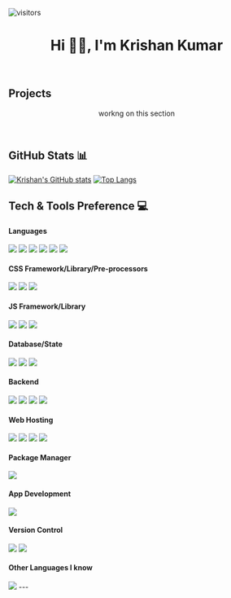 ![visitors](https://visitor-badge.glitch.me/badge?page_id=${kkumar-gcc}.${your.repo.id})
</br>


<h1 align="center"> Hi 👋🏻, I'm Krishan Kumar </br> 
</h1>

<br />

## Projects
<p align="center"> workng on this section </p>
<br />

## GitHub Stats 📊
[![Krishan's GitHub stats](https://github-readme-stats.vercel.app/api?username=kkumar-gcc&show_icons=true&hide_border=true&theme=gruvbox&count_private=true&include_all_commits=true)](https://github.com/kkumar-gcc) [![Top Langs](https://github-readme-stats.vercel.app/api/top-langs/?username=kkumar-gcc&layout=compact&hide_border=true&theme=gruvbox)](https://github.com/kkumar-gcc)
<br>

## Tech & Tools Preference 💻
#### Languages
<img src = "https://img.shields.io/badge/-HTML5-E34F26?style=flat&logo=html5&logoColor=white"> <img src = "https://img.shields.io/badge/-CSS3-1572B6?style=flat&logo=css3&logoColor=white">
<img src="https://img.shields.io/badge/-JavaScript-eed718?style=flat&logo=javascript&logoColor=ffffff">
<img src="http://img.shields.io/badge/-Php-F89820?style=flat&logo=php&logoColor=white"> <img src="https://img.shields.io/badge/-C%20&%20C++-659ad2?style=flat&logo=c%2B%2B&logoColor=ffffff">
<img src="https://img.shields.io/badge/Markdown-000000?style=flat&logo=markdown&logoColor=white">
<br>
#### CSS Framework/Library/Pre-processors
<img src="https://img.shields.io/badge/-Tailwind_CSS-38B2AC?style=flat&logo=tailwind-css&logoColor=white"> <img src="https://img.shields.io/badge/-Bootstrap-563D7C?style=flat&logo=bootstrap&logoColor=white">
<img src="https://img.shields.io/badge/-Sass-CC6699?style=flat&logo=sass&logoColor=white">
<br>
#### JS Framework/Library
<img src="https://img.shields.io/badge/jQuery-0769AD?style=flat&logo=jquery&logoColor=white"> <img src="https://img.shields.io/badge/React-20232A?style=flat&logo=react&logoColor=61DAFB"> <img src="https://img.shields.io/badge/AngularJS-E23237?style=flat&logo=angularjs&logoColor=white">
<br>
#### Database/State
<img src="https://img.shields.io/badge/-Firebase-000?style=flat&logo=firebase"> <img src="https://img.shields.io/badge/-MongoDB-4DB33D?style=flat&logo=mongodb&logoColor=FFFFFF">
<img src="https://img.shields.io/badge/-MySQL-F29111?style=flat&logo=mysql&logoColor=FFFFFF">
<br>
#### Backend
<img src="https://img.shields.io/badge/-NodeJs-3C873A?style=flat&logo=Node.js&logoColor=white"> <img src="https://img.shields.io/badge/Express.js-404D59?style=flat&logo=express.js&logoColor=FFFFFF"> <img src="http://img.shields.io/badge/-Php-F89820?style=flat&logo=php&logoColor=white"> 
<img src="https://img.shields.io/badge/Laravel-FF2D20?style=flat&logo=laravel&logoColor=white">
<br>
#### Web Hosting
<img src="https://img.shields.io/badge/Heroku-430098?style=flat&logo=heroku&logoColor=white"> <img src="https://img.shields.io/badge/Vercel-000000?style=flat&logo=vercel&logoColor=white">
<img src="https://img.shields.io/badge/-Firebase-000?style=flat&logo=firebase">
<img src="https://img.shields.io/badge/Netlify-00C7B7?style=flat&logo=netlify&logoColor=white">
<br>
#### Package Manager
<img src="https://img.shields.io/badge/Npm-CC3534?style=flat&logo=npm&logoColor=FFFFFF">

#### App Development
<img src="https://img.shields.io/badge/Flutter-02569B?style=flat&logo=flutter&logoColor=white">

#### Version Control 
<img src="https://img.shields.io/badge/Git-F1502F?style=flat&logo=git&logoColor=FFFFFF"> <img src="https://img.shields.io/badge/Github-000000?style=flat&logo=github&logoColor=FFFFFF">
<br>
#### Other Languages I know
 <img src="https://img.shields.io/badge/-Python-black?style=flat&logo=python&logoColor=white">
---


